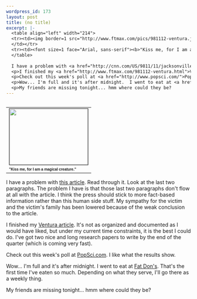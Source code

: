 ```yaml
--- 
wordpress_id: 173
layout: post
title: (no title)
excerpt: |-
  <table align="left" width="214">
  <tr><td><img border=1 src="http://www.ftmax.com/pics/981112-ventura.jpg" height="153" width="214">
  </td></tr>
  <tr><td><font size=1 face="Arial, sans-serif"><b>"Kiss me, for I am a magical creature."</b></font></td></tr>
  </table>
  
  I have a problem with <a href="http://cnn.com/US/9811/11/jacksonville.murder.ap/">this article</a>.  Read through it.  Look at the last two paragraphs.  The problem I have is that those last two paragraphs don't flow at all with the article.  I think the press should stick to more fact-based information rather than this human side stuff.  My sympathy for the victim and the victim's family has been lowered because of the weak conclusion to the article.
  <p>I finished my <a href="http://www.ftmax.com/981112-ventura.html">Ventura article</a>.  It's not as organized and documented as I would have liked, but under my current time constraints, it is the best I could do.  I've got two nice and long research papers to write by the end of the quarter (which is coming very fast).
  <p>Check out this week's poll at <a href="http://www.popsci.com/">PopSci.com</a>.  I like what the results show.
  <p>Wow... I'm full and it's after midnight.  I went to eat at <a href="http://www.urh/dining/srs/Dons.html">Fat Don's</a>.  That's the first time I've eaten so much.  Depending on what they serve, I'll go there as a weekly thing.
  <p>My friends are missing tonight... hmm where could they be?
---
```

<table align="left" width="214">
<tr><td><img border=1 src="http://www.ftmax.com/pics/981112-ventura.jpg" height="153" width="214">
</td></tr>
<tr><td><font size=1 face="Arial, sans-serif"><b>"Kiss me, for I am a magical creature."</b></font></td></tr>
</table>

I have a problem with <a href="http://cnn.com/US/9811/11/jacksonville.murder.ap/">this article</a>.  Read through it.  Look at the last two paragraphs.  The problem I have is that those last two paragraphs don't flow at all with the article.  I think the press should stick to more fact-based information rather than this human side stuff.  My sympathy for the victim and the victim's family has been lowered because of the weak conclusion to the article.
<p>I finished my <a href="http://www.ftmax.com/981112-ventura.html">Ventura article</a>.  It's not as organized and documented as I would have liked, but under my current time constraints, it is the best I could do.  I've got two nice and long research papers to write by the end of the quarter (which is coming very fast).
<p>Check out this week's poll at <a href="http://www.popsci.com/">PopSci.com</a>.  I like what the results show.
<p>Wow... I'm full and it's after midnight.  I went to eat at <a href="http://www.urh/dining/srs/Dons.html">Fat Don's</a>.  That's the first time I've eaten so much.  Depending on what they serve, I'll go there as a weekly thing.
<p>My friends are missing tonight... hmm where could they be?
